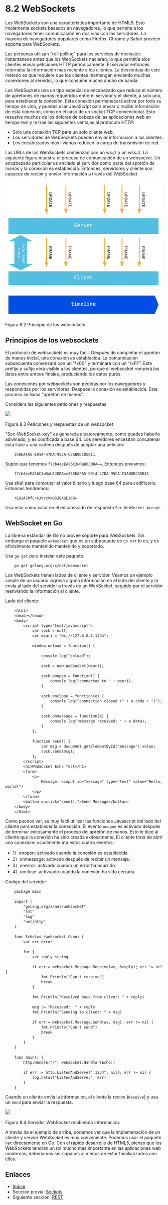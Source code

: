 # 8.2 WebSockets

Los WebSockets son una característica importante de HTML5. Esto implementa sockets basados en navegadores, lo que permite a los navegadores tener comunicación en dos vías con los servidores. La mayoría de navegadores populares como Firefox, Chrome y Safari proveen soporte para WebSockets.

Las personas utilizan "roll polling" para los servicios de mensajes instantaneos antes que los WebSockets nacieran, lo que permitía alos clientes enviar peticiones HTTP periódicamente. El servidor entonces retornaba la información mas reciente a los clientes. La desventaja de este método es que requiere que los clientes mantengan enviando muchas conexiones al servidor, lo que consume mucho ancho de banda.

Los WebSockets una un tipo especial de encabezado que reduce el número de apretones de manos requeridos entre el servidor y el cliente, a solo uno, para establecer la conexión. Esta conexión permanecerá activa por todo su tiempo de vida, y puedes usar JavaScript para enviar o recibir información de esta conexión, como en el caso de un socket TCP convencional. Esto resuelve muchos de los dolores de cabeza de las aplicaciones web en tiempo real y le trae las siguientes ventajas al protocolo HTTP:

- Solo una conexión TCP para un solo cliente web.
- Los servidores de WebSockets pueden enviar información a los clientes.
- Los encabezados mas livianos reducen la carga de transmisión de red.

Las URLs de los WebSockets comienzan con un ws:// o un wss://. La siguiente figura muestra el proceso de comunicación de un websocket. Un encabezado particular es enviado al servidor como parte del apretón de manos y la conexión es establecida. Entonces, servidores y cliente son capaces de recibir y enviar información a través del WebSocket

![](images/8.2.websocket.png?raw=true)

Figura 8.2 Principio de los websockets

## Principios de los websockets

El protocolo de websockets es muy fácil. Después de completar el apretón de manos inicial, una conexión es establecida. La comunicación subsecuenta comenzará con un "\x00" y terminará con un "\xFF". Este prefijo y sufijo será visible a los clientes, porque el websocket romperá los datos entre ambos finales, produciendo los datos puros.

Las conexiones por websockets son pedidas por los navegadores y respondidas por los servidores. Después la conexión es establecida. Este proceso se llama "apretón de manos".

Considera las siguientes peticiones y respuestas

![](images/8.2.websocket2.png?raw=true)

Figura 8.3 Peticiones y respuestas de un websocket

"Sec-WebSocket-key" es generada aleatoreamente, como puedes haberlo adivinado, y es codificada a base 64. Los servidores encesitan concatenar esta llave a una cadena después de aceptar una petición:
```
	258EAFA5-E914-47DA-95CA-C5AB0DC85B11
```

Supón que tenemos `f7cb4ezEAl6C3wRaU6JORA==`, Entonces enviamos:
```
	f7cb4ezEAl6C3wRaU6JORA==258EAFA5-E914-47DA-95CA-C5AB0DC85B11
```
Usa sha1 para computar el valor binario y luego base 64 para codificarlo. Entonces tendremos:
```
	rE91AJhfC+6JdVcVXOGJEADEJdQ=
```
Usa esto como valor en el encabezado de respuesta `Sec-WebSocket-Accept`.

## WebSocket en Go
La librería estándar de Go no provee soporte para WebSockets. Sin embargo el paquete `websocket` que es un subpaquete de `go.net` lo es, y es oficialmente mantenido mantenido y soportado.

Usa `go get` para instalar este paquete:
```
	go get golang.org/x/net/websocket
```
Los WebSockets tienen lados de cliente y servidor. Veamos un ejemplo simple de un usuario ingresa alguna información en el lado del cliente y la envía al lado del servidor a través de un WebSocket, seguido por el servidor reenviando la información al cliente.

Lado del cliente:
```
	<html>
	<head></head>
	<body>
		<script type="text/javascript">
			var sock = null;
			var wsuri = "ws://127.0.0.1:1234";

			window.onload = function() {

				console.log("onload");

				sock = new WebSocket(wsuri);

				sock.onopen = function() {
					console.log("connected to " + wsuri);
				}

				sock.onclose = function(e) {
					console.log("connection closed (" + e.code + ")");
				}

				sock.onmessage = function(e) {
					console.log("message received: " + e.data);
				}
			};

			function send() {
				var msg = document.getElementById('message').value;
				sock.send(msg);
			};
		</script>
		<h1>WebSocket Echo Test</h1>
		<form>
			<p>
				Message: <input id="message" type="text" value="Hello, world!">
			</p>
		</form>
		<button onclick="send();">Send Message</button>
	</body>
	</html>
```
Como puedes ver, es muy facil utilizar las funciones Javascript del lado del cliente para establecer la conección. El evento `onopen` es activado después de terminar exitosamente el proceso del apretón de manos. Esto le dice al cliente que la conexión ha sido creada exitosamente. El cliente trata de abrir una conexions usualmente ata estos cuatro eventos:

- 1）onopen: activado cuando la conexión es establecida.
- 2）onmessage: activado después de recibir un mensaje.
- 3）onerror: activado cuando un error ha ocurrido.
- 4）onclose: activuado cuando la conexión ha sido cerrada.

Código del servidor:
```
	package main

	import (
		"golang.org/x/net/websocket"
		"fmt"
		"log"
		"net/http"
	)

	func Echo(ws *websocket.Conn) {
		var err error

		for {
			var reply string

			if err = websocket.Message.Receive(ws, &reply); err != nil {
				fmt.Println("Can't receive")
				break
			}

			fmt.Println("Received back from client: " + reply)

			msg := "Received:  " + reply
			fmt.Println("Sending to client: " + msg)

			if err = websocket.Message.Send(ws, msg); err != nil {
				fmt.Println("Can't send")
				break
			}
		}
	}

	func main() {
		http.Handle("/", websocket.Handler(Echo))

		if err := http.ListenAndServe(":1234", nil); err != nil {
			log.Fatal("ListenAndServe:", err)
		}
	}
```
Cuando un cliente envía la información, el cliente la recive (`Receive`) y usa un `Send` para enviar la respuesta.

![](images/8.2.websocket3.png?raw=true)

Figura 8.4 Servidor WebSocket recibiendo información.

A través de el ejemplo de arriba, podemos ver que la implemenación de un cliente y servior WebSocket es muy conveniente.  Podemos usar el paquete `net` directamente en Go. Con el rápido desarrollo de HTML5, pienso que los WebSockets tendrán un rol mucho mas importante en las aplicaciones web modernas; deberíamos ser capaces al menos de estar familiarizados con ellos.

## Enlaces

- [Índice](preface.md)
- Sección previa: [Sockets](08.1.md)
- Siguiente sección: [REST](08.3.md)
